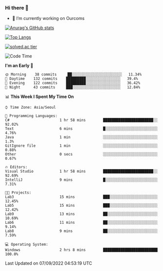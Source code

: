### Hi there 👋

- 🔭 I’m currently working on Ourcoms

<!--
**Rhange/Rhange** is a ✨ _special_ ✨ repository because its `README.md` (this file) appears on your GitHub profile.

Here are some ideas to get you started:

- 🌱 I’m currently learning ...
- 👯 I’m looking to collaborate on ...
- 🤔 I’m looking for help with ...
- 💬 Ask me about ...
- 📫 How to reach me: ...
- 😄 Pronouns: ...
- ⚡ Fun fact: ...
-->

[![Anurag's GitHub stats](https://github-readme-stats.vercel.app/api?username=rhange&show_icons=true&theme=gruvbox)](https://github.com/anuraghazra/github-readme-stats)

[![Top Langs](https://github-readme-stats.vercel.app/api/top-langs/?username=rhange&layout=compact&theme=gruvbox)](https://github.com/anuraghazra/github-readme-stats)

[![solved.ac tier](http://mazassumnida.wtf/api/generate_badge?boj=rhange0511)](https://solved.ac/rhange0511)

  <!--START_SECTION:waka-->
![Code Time](http://img.shields.io/badge/Code%20Time-526%20hrs%2038%20mins-blue)

**I'm an Early 🐤** 

```text
🌞 Morning    38 commits     ██░░░░░░░░░░░░░░░░░░░░░░░   11.34% 
🌆 Daytime    132 commits    █████████░░░░░░░░░░░░░░░░   39.4% 
🌃 Evening    122 commits    █████████░░░░░░░░░░░░░░░░   36.42% 
🌙 Night      43 commits     ███░░░░░░░░░░░░░░░░░░░░░░   12.84%

```


📊 **This Week I Spent My Time On** 

```text
⌚︎ Time Zone: Asia/Seoul

💬 Programming Languages: 
C#                       1 hr 58 mins        ███████████████████████░░   92.02% 
Text                     6 mins              █░░░░░░░░░░░░░░░░░░░░░░░░   4.76% 
Java                     1 min               ░░░░░░░░░░░░░░░░░░░░░░░░░   1.3% 
GitIgnore file           1 min               ░░░░░░░░░░░░░░░░░░░░░░░░░   0.88% 
Other                    0 secs              ░░░░░░░░░░░░░░░░░░░░░░░░░   0.67%

🔥 Editors: 
Visual Studio            1 hr 58 mins        ███████████████████████░░   92.69% 
IntelliJ                 9 mins              █░░░░░░░░░░░░░░░░░░░░░░░░   7.31%

🐱‍💻 Projects: 
Lab3                     15 mins             ███░░░░░░░░░░░░░░░░░░░░░░   12.45% 
Lab5                     15 mins             ███░░░░░░░░░░░░░░░░░░░░░░   12.42% 
Lab9                     13 mins             ██░░░░░░░░░░░░░░░░░░░░░░░   10.69% 
Lab6                     11 mins             ██░░░░░░░░░░░░░░░░░░░░░░░   9.14% 
Lab8                     9 mins              ██░░░░░░░░░░░░░░░░░░░░░░░   7.59%

💻 Operating System: 
Windows                  2 hrs 8 mins        █████████████████████████   100.0%

```


 Last Updated on 07/09/2022 04:53:19 UTC
<!--END_SECTION:waka-->
